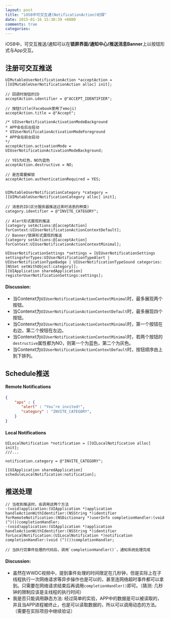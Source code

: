 ```yaml
---
layout: post
title: "iOS8中可交互通(NotificationAction)初探"
date: 2015-01-16 15:30:39 +0800
comments: true
categories: 
---
```


iOS8中，可交互推送/通知可以在**锁屏界面/通知中心/推送消息Banner**上以按钮形式与App交互。

注册可交互推送
------

```objcUIMutableUserNotificationAction *acceptAction =[[UIMutableUserNotificationAction alloc] init];
// 回调时按钮的IDacceptAction.identifier = @"ACCEPT_IDENTIFIER";
// 按钮title(Facebook使用了emoji)acceptAction.title = @"Accept";
/* UIUserNotificationActivationModeBackground * APP会在后台启动
* UIUserNotificationActivationModeForeground
* APP会在前台启动*/acceptAction.activationMode = UIUserNotificationActivationModeBackground;

// YES为红色，NO为蓝色
acceptAction.destructive = NO;
// 是否需要解锁
acceptAction.authenticationRequired = YES;


UIMutableUserNotificationCategory *category = [[UIMutableUserNotificationCategory alloc] init];

// 消息的ID(区分服务器推送过来时消息的种类)
category.identifier = @"INVITE_CATEGORY";

// Alert形式展现的推送
[category setActions:@[acceptAction] forContext:UIUserNotificationActionContextDefault];
// Banner/锁屏形式展现的推送
[category setActions:@[acceptAction] forContext:UIUserNotificationActionContextMinimal];

UIUserNotificationSettings *settings = [UIUserNotificationSettings settingsForTypes:UIUserNotificationTypeAlert | UIUserNotificationTypeBadge | UIUserNotificationTypeSound categories:[NSSet setWithObject:category]];
[[UIApplication sharedApplication] registerUserNotificationSettings:settings];
```

#### Discussion:

* 当Contenxt为`UIUserNotificationActionContextMinimal`时，最多展现两个按钮。
* 当Contenxt为`UIUserNotificationActionContextDefault`时，最多展现四个按钮。
* 当Contenxt为`UIUserNotificationActionContextMinimal`时，第一个按钮在右边，第二个按钮在左边。
* 当Contenxt为`UIUserNotificationActionContextMinimal`时，若两个按钮的`destructive`属性都为NO，则第一个为蓝色，第二个为灰色。
* 当Contenxt为`UIUserNotificationActionContextDefault`时，按钮顺序由上到下排列。

Schedule推送
------

<!--more-->
#### Remote Notifications
```json
{	"aps" : {       "alert" : "You’re invited!",       "category" : "INVITE_CATEGORY",	} }
```

#### Local Notifications

```objc
UILocalNotification *notification = [[UILocalNotification alloc] init]; 
///...notification.category = @"INVITE_CATEGORY";
[[UIApplication sharedApplication] scheduleLocalNotification:notification];
```

推送处理
------

```objc
// 当收到推送时，会调用这两个方法
-(void)application:(UIApplication *)application handleActionWithIdentifier:(NSString *)identifier forRemoteNotification:(NSDictionary *)userInfo completionHandler:(void (^)())completionHandler;
-(void)application:(UIApplication *)application handleActionWithIdentifier:(NSString *)identifier forLocalNotification:(UILocalNotification *)notification completionHandler:(void (^)())completionHandler;

// 当执行完事件处理的代码后，调用`completionHandler()`，通知系统处理完成
```

#### Discussion:
* 虽然在WWDC视频中，提到事件处理的时间限定在几秒钟，但是实际上在子线程执行一次网络请求等异步操作也是可以的，甚至连网络超时事件都可以拿到。只需要在网络请求结束后再调用`completionHandler()`即可。（猜测: 几秒钟的限制应该是主线程的执行时间）
* 我是否只能调用静态方法: 经过简单的实验，APP中的数据是可以被读取的，并且当APP进程被终止，也是可以读取数据的，所以可以调用动态的方法。（需要在实际项目中继续验证）